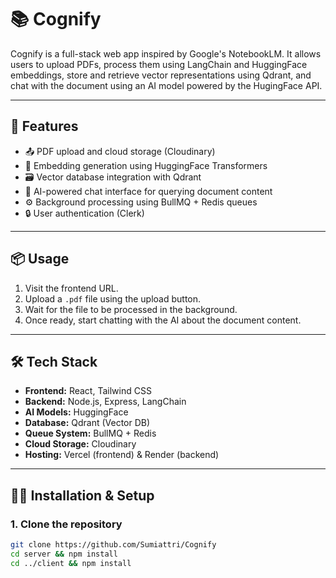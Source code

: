 # 📚 Cognify

Cognify is a full-stack web app inspired by Google's NotebookLM. It allows users to upload PDFs, process them using LangChain and HuggingFace embeddings, store and retrieve vector representations using Qdrant, and chat with the document using an AI model powered by the HugingFace API.

---

## 🚀 Features

- 📤 PDF upload and cloud storage (Cloudinary)
- 🧠 Embedding generation using HuggingFace Transformers
- 🗃️ Vector database integration with Qdrant
- 💬 AI-powered chat interface for querying document content
- ⚙️ Background processing using BullMQ + Redis queues
- 🔒 User authentication (Clerk)

---

## 📦 Usage

1. Visit the frontend URL.
2. Upload a `.pdf` file using the upload button.
3. Wait for the file to be processed in the background.
4. Once ready, start chatting with the AI about the document content.

---

## 🛠️ Tech Stack

- **Frontend:** React, Tailwind CSS
- **Backend:** Node.js, Express, LangChain
- **AI Models:** HuggingFace
- **Database:** Qdrant (Vector DB)
- **Queue System:** BullMQ + Redis
- **Cloud Storage:** Cloudinary
- **Hosting:** Vercel (frontend) & Render (backend)

---

## 🧑‍💻 Installation & Setup

### 1. Clone the repository

```bash
git clone https://github.com/Sumiattri/Cognify
cd server && npm install
cd ../client && npm install
```
